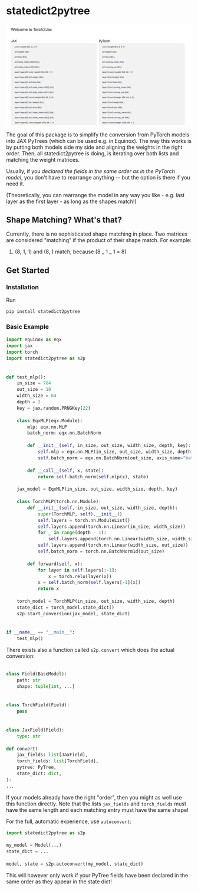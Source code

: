 # statedict2pytree

![statedict2pytree](torch2jax.png "A ResNet demo")

The goal of this package is to simplify the conversion from PyTorch models into JAX PyTrees (which can be used e.g. in Equinox). The way this works is by putting both models side my side and aligning the weights in the right order. Then, all statedict2pytree is doing, is iterating over both lists and matching the weight matrices.

Usually, if you _declared the fields in the same order as in the PyTorch model_, you don't have to rearrange anything -- but the option is there if you need it.

(Theoretically, you can rearrange the model in any way you like - e.g. last layer as the first layer - as long as the shapes match!)

## Shape Matching? What's that?

Currently, there is no sophisticated shape matching in place. Two matrices are considered "matching" if the product of their shape match. For example:

1. (8, 1, 1) and (8, ) match, because (8 _ 1 _ 1 = 8)

## Get Started

### Installation

Run

```bash
pip install statedict2pytree

```

### Basic Example

```python
import equinox as eqx
import jax
import torch
import statedict2pytree as s2p


def test_mlp():
    in_size = 784
    out_size = 10
    width_size = 64
    depth = 2
    key = jax.random.PRNGKey(22)

    class EqxMLP(eqx.Module):
        mlp: eqx.nn.MLP
        batch_norm: eqx.nn.BatchNorm

        def __init__(self, in_size, out_size, width_size, depth, key):
            self.mlp = eqx.nn.MLP(in_size, out_size, width_size, depth, key=key)
            self.batch_norm = eqx.nn.BatchNorm(out_size, axis_name="batch")

        def __call__(self, x, state):
            return self.batch_norm(self.mlp(x), state)

    jax_model = EqxMLP(in_size, out_size, width_size, depth, key)

    class TorchMLP(torch.nn.Module):
        def __init__(self, in_size, out_size, width_size, depth):
            super(TorchMLP, self).__init__()
            self.layers = torch.nn.ModuleList()
            self.layers.append(torch.nn.Linear(in_size, width_size))
            for _ in range(depth - 1):
                self.layers.append(torch.nn.Linear(width_size, width_size))
            self.layers.append(torch.nn.Linear(width_size, out_size))
            self.batch_norm = torch.nn.BatchNorm1d(out_size)

        def forward(self, x):
            for layer in self.layers[:-1]:
                x = torch.relu(layer(x))
            x = self.batch_norm(self.layers[-1](x))
            return x

    torch_model = TorchMLP(in_size, out_size, width_size, depth)
    state_dict = torch_model.state_dict()
    s2p.start_conversion(jax_model, state_dict)


if __name__ == "__main__":
    test_mlp()

```

There exists also a function called `s2p.convert` which does the actual conversion:

```python

class Field(BaseModel):
    path: str
    shape: tuple[int, ...]


class TorchField(Field):
    pass


class JaxField(Field):
    type: str

def convert(
    jax_fields: list[JaxField],
    torch_fields: list[TorchField],
    pytree: PyTree,
    state_dict: dict,
):
...
```

If your models already have the right "order", then you might as well use this function directly. Note that the lists `jax_fields` and `torch_fields` must have the same length and each matching entry must have the same shape!

For the full, automatic experience, use `autoconvert`:

```python
import statedict2pytree as s2p

my_model = Model(...)
state_dict = ...

model, state = s2p.autoconvert(my_model, state_dict)

```

This will however only work if your PyTree fields have been declared
in the same order as they appear in the state dict!
